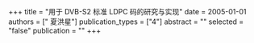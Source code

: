 +++
title = "用于 DVB-S2 标准 LDPC 码的研究与实现"
date = 2005-01-01
authors = [" 夏洪星"]
publication_types = ["4"]
abstract = ""
selected = "false"
publication = ""
+++

